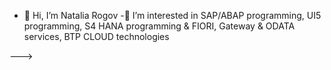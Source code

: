 - 👋 Hi, I’m Natalia Rogov
-🚀  I’m interested in SAP/ABAP programming, UI5 programming, S4 HANA programming & FIORI, Gateway & ODATA services,
BTP CLOUD technologies 




--->

